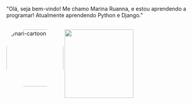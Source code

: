 
"Olá, seja bem-vindo! Me chamo Marina Ruanna, e estou aprendendo a programar! Atualmente aprendendo Python e Django."
##
<div>
  <img align="left" alt="mari-cartoon" height="150" style="border-radius:50px;" src="https://cdn.discordapp.com/attachments/927534793892171798/927537897438052352/IMG_9557.png">
  <div align="left">
</div>

<div>
  <a href="https://github.com/MarinaRuanna">
  <img height="180em" src="https://github-readme-stats.vercel.app/api?username=MarinaRuanna&show_icons=true&theme=dracula&include_all_commits=true&count_private=true"/>
</div>
  
  
  

  
